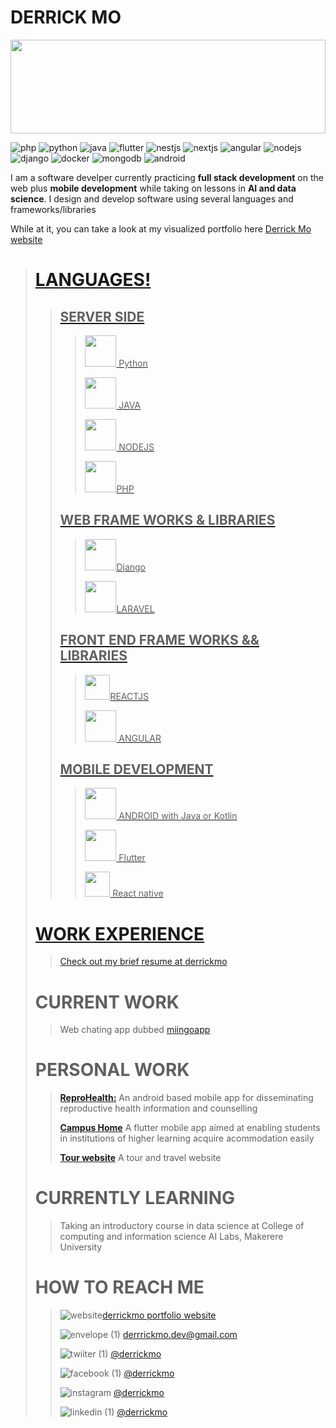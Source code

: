 
# DERRICK MO

<img width="100%" height="150px" src="https://user-images.githubusercontent.com/37067073/224275219-f36807e5-8e17-4304-8565-46dc78cff719.png" />

![php](https://user-images.githubusercontent.com/37067073/219215621-d89ecc08-6630-4e04-8e69-0985c110ca19.png)
![python](https://user-images.githubusercontent.com/37067073/219161558-130962cc-acaf-4798-bedb-bd0cc4dc9b65.jpeg)
![java](https://user-images.githubusercontent.com/37067073/219161566-7a903e58-cc4d-4abc-9669-319caee776b7.png)
![flutter](https://user-images.githubusercontent.com/37067073/219215238-3da5701d-c7b9-4a14-9c1d-1cf74c6735e0.png)
![nestjs](https://user-images.githubusercontent.com/37067073/219212705-a103b4ba-6a9c-4d24-bddd-d0dc04d98332.png)
![nextjs](https://user-images.githubusercontent.com/37067073/219212730-18b22dfc-2b72-4b59-973e-1b0d9ade3d46.png)
![angular](https://user-images.githubusercontent.com/37067073/219212741-19b8b7d3-2e91-4369-a427-603ce4f24adc.png)
![nodejs](https://user-images.githubusercontent.com/37067073/219212747-9046e97a-9bdc-405e-9a9d-8de686b60faf.png)
![django](https://user-images.githubusercontent.com/37067073/219215965-89cca4ac-c272-458b-93db-8d5945b771ab.png)
![docker](https://user-images.githubusercontent.com/37067073/219216543-1255f3f4-ba7a-4bd0-a8df-1a6a962922c0.png)
![mongodb](https://user-images.githubusercontent.com/37067073/219216546-0e9420a4-3fc6-4708-969e-6fe82a55e042.png)
![android](https://user-images.githubusercontent.com/37067073/219216815-8ea7e946-74d3-40fe-b7c1-1ad8f97a3ba6.png)
           
I am a software develper currently practicing **full stack development** on the web plus **mobile development** while taking on lessons in **AI and data science**.
I design and develop software using several languages and frameworks/libraries
<p> While at it, you can take a look at my visualized portfolio here <a href="https://derrickmo94.github.io/derrickmo-porfolio/">Derrick Mo website</a</p>


> # LANGUAGES!
> 
>> ## SERVER SIDE
>> 
>>> <img height="50" width="50" src="https://user-images.githubusercontent.com/37067073/219161558-130962cc-acaf-4798-bedb-bd0cc4dc9b65.jpeg" /> Python
>>> 
>>> <img width="50" height="50" src="https://user-images.githubusercontent.com/37067073/219161566-7a903e58-cc4d-4abc-9669-319caee776b7.png" /> JAVA
>>> 
>>> <img width="50" height="50" src="https://user-images.githubusercontent.com/37067073/219212747-9046e97a-9bdc-405e-9a9d-8de686b60faf.png" /> NODEJS
>>> 
>>> <img width="50" height="50" src="https://user-images.githubusercontent.com/37067073/219215621-d89ecc08-6630-4e04-8e69-0985c110ca19.png" />PHP
>>> 
>> ## WEB FRAME WORKS & LIBRARIES
>> 
>>> <img width="50" height="50" src="https://user-images.githubusercontent.com/37067073/219215965-89cca4ac-c272-458b-93db-8d5945b771ab.png" />Django
>>> 
>>> <img width="50" height="50" src="https://user-images.githubusercontent.com/37067073/219219942-6bb33d21-5cf4-48e3-b82d-d39aef2ca0bf.png" />LARAVEL
>>
>> ## FRONT END FRAME WORKS && LIBRARIES
>>> <img width="40" height="40" src="https://user-images.githubusercontent.com/37067073/219161527-c73e804e-5d61-441a-866e-07bb58789b15.png" />REACTJS
>>> 
>>> <img width="50" height="50" src="https://user-images.githubusercontent.com/37067073/219212741-19b8b7d3-2e91-4369-a427-603ce4f24adc.png"/> ANGULAR
>>
>> ## MOBILE DEVELOPMENT
>> 
>>> <img width="50" height="50" src="https://user-images.githubusercontent.com/37067073/219216815-8ea7e946-74d3-40fe-b7c1-1ad8f97a3ba6.png"/> ANDROID with Java or Kotlin
>>> 
>>> <img width="50" height="50" src="https://user-images.githubusercontent.com/37067073/219161574-028fecde-ef07-4dbc-aafa-64cd0debb0eb.jpeg" /> Flutter
>>>
>>> <img width="40" height="40" src="https://user-images.githubusercontent.com/37067073/219161527-c73e804e-5d61-441a-866e-07bb58789b15.png" /> React native
>
> # WORK EXPERIENCE 
> 
>> Check out my brief resume at [derrickmo](https://wwww.sokouganda.net)
>
> # CURRENT WORK
>> Web chating app dubbed [miingoapp](https://derrickmo94.github.io/derrickmo-porfolio/)
>
> # PERSONAL WORK
>> [**ReproHealth:**](https://github.com/derrickmo94/ReproHealth) An android based mobile app for disseminating reproductive health information and counselling
>> 
>> [**Campus Home**](https://github.com/derrickmo94/campush-home) A flutter mobile app aimed at enabling students in institutions of higher learning acquire acommodation easily
>> 
>> [**Tour website**](https://github.com/derrickmo94/tourwebsite) A tour and travel website
>
> # CURRENTLY LEARNING
>> Taking an introductory course in data science at College of computing and information science AI Labs, Makerere University
>
> # HOW TO REACH ME
>> ![website](https://user-images.githubusercontent.com/37067073/219275747-58cf603f-9a79-4467-b0df-e24496b86f65.jpg)[derrickmo portfolio website](https://www.derrickmo.com)
>> 
>> ![envelope (1)](https://user-images.githubusercontent.com/37067073/219276281-d5d934db-b0a2-4c60-9a41-1899ab142a01.png) derrrickmo.dev@gmail.com
>> 
>> ![twiiter (1)](https://user-images.githubusercontent.com/37067073/219276414-f5b3e248-c72a-4286-8478-a20df44aa4e3.png) [@derrickmo](https://twitter.com/derrickmo4)
>> 
>> ![facebook (1)](https://user-images.githubusercontent.com/37067073/219277490-3a867857-e270-4164-8775-4fabdebc4505.png) [@derrickmo](https://facebook.com/derrickmo)
>> 
>> ![instagram](https://user-images.githubusercontent.com/37067073/219291542-3e7a16b0-0463-433b-8725-11f3e314f282.jpg) [@derrickmo](https://www.instagram.com/derrickmo94/)
>>
>>![linkedin (1)](https://user-images.githubusercontent.com/37067073/219291560-e6b0d436-59bb-4e0c-a8dc-bd56a0072e09.png) [@derrickmo](https://www.linkedin.com/in/derrick-madibo-5b943a109/)

